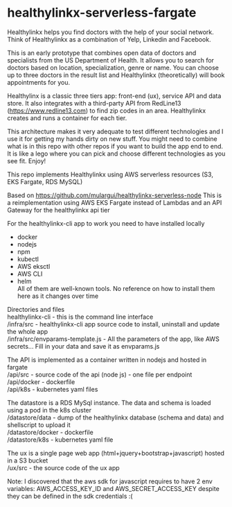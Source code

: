 # healthylinkx-serverless-fargate

Healthylinkx helps you find doctors with the help of your social network. Think of Healthylinkx as a combination of Yelp, Linkedin and Facebook. 

This is an early prototype that combines open data of doctors and specialists from the US Department of Health. It allows you to search for doctors based on location, specialization, genre or name. You can choose up to three doctors in the result list and Healthylinkx (theoretically) will book appointments for you.

Healthylinx is a classic three tiers app: front-end (ux), service API and data store. It also integrates with a third-party API from RedLine13 (https://www.redline13.com) to find zip codes in an area. Healthylinkx creates and runs a container for each tier.

This architecture makes it very adequate to test different technologies and I use it for getting my hands dirty on new stuff. You might need to combine what is in this repo with other repos if you want to build the app end to end. It is like a lego where you can pick and choose different technologies as you see fit. Enjoy!

This repo implements Healthylinkx using AWS serverless resources (S3, EKS Fargate, RDS MySQL)

Based on https://github.com/mulargui/healthylinkx-serverless-node
This is a reimplementation using AWS EKS Fargate instead of Lambdas and an API Gateway for the healthylinkx api tier

For the healthylinkx-cli app to work you need to have installed locally
* docker
* nodejs
* npm
* kubectl
* AWS eksctl
* AWS CLI
* helm  
All of them are well-known tools. No reference on how to install them here as it changes over time

Directories and files  
healthylinkx-cli - this is the command line interface  
/infra/src - healthylinkx-cli app source code to install, uninstall and update the whole app  
/infra/src/envparams-template.js - All the parameters of the app, like AWS secrets... 
Fill in your data and save it as envparams.js

The API is implemented as a container written in nodejs and hosted in fargate  
/api/src - source code of the api (node js) - one file per endpoint  
/api/docker - dockerfile  
/api/k8s - kubernetes yaml files

The datastore is a RDS MySql instance. The data and schema is loaded using a pod in the k8s cluster  
/datastore/data - dump of the healthylinkx database (schema and data) and shellscript to upload it  
/datastore/docker - dockerfile  
/datastore/k8s - kubernetes yaml file

The ux is a single page web app (html+jquery+bootstrap+javascript) hosted in a S3 bucket  
/ux/src - the source code of the ux app 

Note: I discovered that the aws sdk for javascript requires to have 2 env variables: AWS_ACCESS_KEY_ID and AWS_SECRET_ACCESS_KEY despite they can be defined in the sdk credentials :( 
